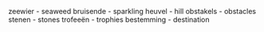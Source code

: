 zeewier - seaweed
bruisende - sparkling
heuvel - hill
obstakels - obstacles
stenen - stones
trofeeën - trophies
bestemming - destination

